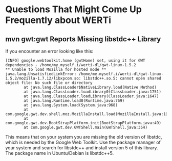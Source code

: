 # Questions That Might Come Up Frequently about WERTi

## mvn gwt:gwt Reports Missing libstdc++ Library

If you encounter an error looking like this:

	[INFO] google.webtoolkit.home (gwtHome) set, using it for GWT dependencies - /home/my.myself.i/werti-dl/gwt-linux-1.5.2
	** Unable to load Mozilla for hosted mode **
	java.lang.UnsatisfiedLinkError: /home/me.myself.i/werti-dl/gwt-linux-1.5.2/mozilla-1.7.12/libxpcom.so: libstdc++.so.5: cannot open shared object file: No such file or directory
	        at java.lang.ClassLoader$NativeLibrary.load(Native Method)
	       	at java.lang.ClassLoader.loadLibrary0(ClassLoader.java:1751)
	        at java.lang.ClassLoader.loadLibrary(ClassLoader.java:1647)
	        at java.lang.Runtime.load0(Runtime.java:769)
	        at java.lang.System.load(System.java:968)
	        at com.google.gwt.dev.shell.moz.MozillaInstall.load(MozillaInstall.java:190)
	        at com.google.gwt.dev.BootStrapPlatform.init(BootStrapPlatform.java:49)
	        at com.google.gwt.dev.GWTShell.main(GWTShell.java:354)

This means that on your system you are missing the old version of libstdc, which is needed by the
Google Web Toolkit. Use the package manager of your system and search for libstdc++ and 
install version 5 of this library. The package name in Ubuntu/Debian is libstdc++5.

